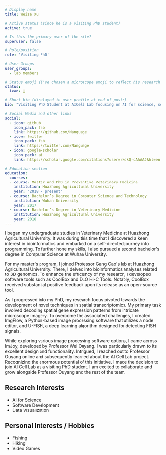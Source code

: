 ```yaml
---
# Display name
title: Weize Xu

# Active status (since he is a visiting PhD student)
active: true

# Is this the primary user of the site?
superuser: false

# Role/position
role: 'Visiting PhD'

# User Groups
user_groups:
  - lab members

# Status emoji (I've chosen a microscope emoji to reflect his research focus)
status:
  icon: 🔬

# Short bio (displayed in user profile at end of posts)
bio: "Visiting PhD Student at AICell Lab focusing on AI for science, software development, and data visualization."

# Social Media and other links
social:
  - icon: github
    icon_pack: fab
    link: https://github.com/Nanguage
  - icon: twitter
    icon_pack: fab
    link: https://twitter.com/Nanguage
  - icon: google-scholar
    icon_pack: ai
    link: https://scholar.google.com/citations?user=rHdkQ-cAAAAJ&hl=en

# Education section
education:
  courses:
  - course: Master and PhD in Preventive Veterinary Medicine
    institution: Huazhong Agricultural University
    year: "2018 - present"
  - course: Bachelor’s Degree in Computer Science and Technology
    institution: Wuhan University
    year: 2017
  - course: Bachelor’s Degree in Veterinary Medicine
    institution: Huazhong Agricultural University
    year: 2018
---
```


I began my undergraduate studies in Veterinary Medicine at Huazhong Agricultural University. It was during this time that I discovered a keen interest in bioinformatics and embarked on a self-directed journey into programming. To further hone my skills, I also pursued a second bachelor's degree in Computer Science at Wuhan University.

For my master's program, I joined Professor Gang Cao's lab at Huazhong Agricultural University. There, I delved into bioinformatics analyses related to 3D genomics. To enhance the efficiency of my research, I developed software tools such as CoolBox and DLO Hi-C Tools. Notably, CoolBox received substantial positive feedback upon its release as an open-source tool.

As I progressed into my PhD, my research focus pivoted towards the development of novel techniques in spatial transcriptomics. My primary task involved decoding spatial gene expression patterns from intricate microscope imagery. To overcome the associated challenges, I created ImgFlow, a Python-based image processing software that utilizes a node editor, and U-FISH, a deep learning algorithm designed for detecting FISH signals.

While exploring various image processing software options, I came across ImJoy, developed by Professor Wei Ouyang. I was particularly drawn to its excellent design and functionality. Intrigued, I reached out to Professor Ouyang online and subsequently learned about the AI Cell Lab project. Recognizing the enormous potential of this initiative, I made the decision to join AI Cell Lab as a visiting PhD student. I am excited to collaborate and grow alongside Professor Ouyang and the rest of the team.
## Research Interests

- AI for Science
- Software Development
- Data Visualization

## Personal Interests / Hobbies

- Fishing
- Hiking
- Video Games
